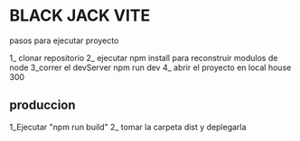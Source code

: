 # BLACK JACK VITE


pasos para ejecutar proyecto


1_ clonar repositorio
2_ ejecutar npm install para reconstruir modulos de node
3_correr el devServer npm run dev
4_ abrir el proyecto en local house 300

## produccion

1_Ejecutar "npm  run build"
2_ tomar la carpeta dist y deplegarla
